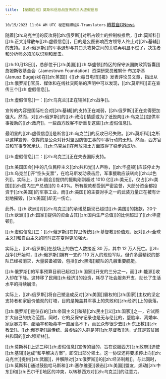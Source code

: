 ```yaml
---
title: 【秘翻在线】莫斯科信息战宣传的三大虚假信息
---
```

`10/15/2023 11:04 AM UTC 秘密翻譯組G-Translators` [轉載自GNews](https://gnews.org/articles/1836118)

随着[[zh:乌克兰]]的反攻将[[zh:俄罗斯]]对所占领土的控制权推后，[[zh:莫斯科]][[zh:正大]]肆散布[[zh:虚假信息]]，目的是妄图影响西方领导人终止对[[zh:基辅]]的支持。[[zh:俄罗斯]]的军事退却与其口头攻势之间的关联再明显不过了，决策者和分析师必须加以识别和反击。

[[zh:10月13日]]，总部位于[[zh:美国]][[zh:华盛顿]]特区的保守派国防政策智囊团詹姆斯敦基金会（Jamestown Foundation）资深研究员雅努什·布加斯基 (Janusz Bugajski)在[[zh:英国]]《[[zh:每日电讯]]报》发表评论员文章，指出从[[zh:俄罗斯]]官员、媒体和在线社交网络的声明中可以发现，[[zh:莫斯科]]正在宣传三个[[zh:虚假信息]]。

[[zh:虚假信息]]一：[[zh:乌克兰]]正在输掉[[zh:战争]]。

宣传的内容是国际社会对[[zh:基辅]]的支持正在减弱，[[zh:俄罗斯]]正在变得更加强大。然而，对[[zh:俄罗斯]]的[[zh:政治]]情感或为了诋毁向[[zh:乌克兰]]提供军事援助的[[zh:政府]]，一些西方政客不断重复这些[[zh:虚假信息]]。

最明显的[[zh:虚假信息]]是断言[[zh:乌克兰]]的反攻已经失败。[[zh:莫斯科]]之所以这样宣传，依靠的是公众对针对坚固防御工事的军事行动的无知。然而，西方官员和军事专家承认，[[zh:乌克兰]]在解放领土方面取得了稳步的成功。

[[zh:虚假信息]]二：[[zh:乌克兰]]正在失去国际支持。

[[zh:美国国会]]中的几位民粹主义[[zh:共和党]]人声称，[[zh:华盛顿]]应该停止为[[zh:乌克兰]]开“空头支票”，在哈马斯发动袭击后，军事援助应该转向[[zh:以色列]]。实际上，[[zh:国会]]提供的援助刚刚超过 1010 亿[[zh:美元]]，仅占[[zh:美国]][[zh:国内生产总值]]的 0.43%。所有拨款都受到严密监督，大部分资金都投资于[[zh:美国]]的军事工业，而[[zh:美国]]的主要对手之一的武装力量正在被有计划地摧毁，[[zh:美国]]却无一伤亡。

此外，[[zh:欧洲]]对[[zh:乌克兰]]的承诺总额现已超过[[zh:美国]]的拨款，20个[[zh:欧洲]][[zh:国家]]提供的资金占其[[zh:国内生产总值]]的比例超过了[[zh:华盛顿]]。

[[zh:虚假信息]]三：[[zh:俄罗斯]]在捍卫传统[[zh:基督教]]价值观、反对[[zh:全球主义]]和自由主义的同时正在变得更加强大。

实际上，[[zh:俄罗斯]]在战场上的伤亡人数接近 30 万，其中 12 万人死亡。[[zh:战争]]开始时，[[zh:俄罗斯]]拥有一支约 110 万人的现役军队，但许多最精锐的部队已经被消灭，大量装备被毁，包括[[zh:黑海]]舰队的几艘重要舰艇。

[[zh:俄罗斯]]的军事预算目前已超过[[zh:国家]]开支的三分之一，而[[zh:能源]]收入却在下降。这转移了民用[[zh:经济]]的投资，耗尽了社会服务开支，助长了生活水平的持续崩溃。

实际上，[[zh:俄罗斯]]将自己塑造成反对[[zh:美国]]霸权的[[zh:国家]]主权的坚定支持者和家庭价值观的灯塔，目的是掩盖其军事上的失败和[[zh:经济]]上的衰落。

[[zh:俄罗斯]]是仅存的[[zh:帝国主义]]和殖[[zh:民主]]义[[zh:国家]]之一，它试图扩大自己的统治范围。同时，它的反保守记录也是无与伦比的，堕胎率、离婚率、家庭暴力率、酗酒率和吸毒率一直居高不下，而民众却很少去[[zh:东正教]][[zh:教堂]]。[[zh:俄罗斯]]最传统、最虔诚的人群是非[[zh:基督教]]派，尤其是较贫困共和国的[[zh:穆斯林]]。

[[zh:莫斯科]]上述三种[[zh:虚假信息]]宣传的目的，旨在说服西方[[zh:政府]]迫使[[zh:基辅]]达成“和平解决方案”，即交出部分领土。这一协议还将要求停止向[[zh:乌克兰]]提供[[zh:武器]]，并解除对[[zh:俄罗斯]]的[[zh:经济制裁]]。与此同时，[[zh:莫斯科]]通过鼓励哈马斯和[[zh:塞尔维亚]]袭击[[zh:美国]]盟友，煽动[[zh:中东]]和[[zh:巴尔干]]地区的冲突，以转移西方对[[zh:乌克兰]]的注意力。
